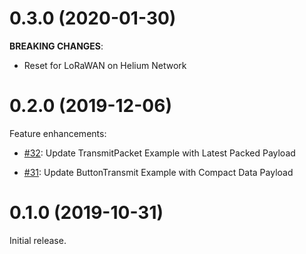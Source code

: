 <!--
M.m.p (YYYY-MM-DD)
==================
Add a summary of this release.

**BREAKING CHANGES**:

* Some change which breaks API or ABI compatiblity with.


Feature enhancements:

* [Link to github PR]():
  A new feature.

Bug fixes:

* [Link to github PR]():
  A bugfix.
-->

0.3.0 (2020-01-30)
==================

**BREAKING CHANGES**:

* Reset for LoRaWAN on Helium Network

0.2.0 (2019-12-06)
==================
Feature enhancements:

* [#32](https://github.com/helium/longfi-arduino/pull/32):
  Update TransmitPacket Example with Latest Packed Payload

* [#31](https://github.com/helium/longfi-arduino/pull/31):
  Update ButtonTransmit Example with Compact Data Payload 

0.1.0 (2019-10-31)
==================
Initial release.